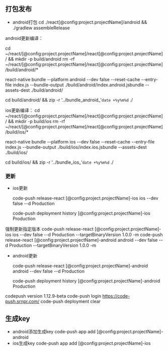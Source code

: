 ## 打包发布

* android打包 cd ./react[@config:project.projectName]/android && ./gradlew assembleRelease


android更新编译：

cd ~/react/[@config:project.projectName]/react[@config:project.projectName]/ && mkdir -p build/android
rm -rf ~/react/[@config:project.projectName]/react[@config:project.projectName]/build/android/*

react-native bundle  --platform android --dev false --reset-cache --entry-file index.js  --bundle-output ./build/android/index.android.jsbundle  --assets-dest ./build/android/

cd build/android/ && zip -r '../bundle_android_'`date +%y%m%d` ./


ios更新编译：
cd ~/react/[@config:project.projectName]/react[@config:project.projectName]/ && mkdir -p build/ios
rm -rf ~/react/[@config:project.projectName]/react[@config:project.projectName]/build/ios/*

react-native bundle  --platform ios --dev false --reset-cache --entry-file index.js  --bundle-output ./build/ios/index.ios.jsbundle  --assets-dest ./build/ios/


cd build/ios/ && zip -r '../bundle_ios_'`date +%y%m%d` ./


### 更新

* ios更新

    code-push release-react [@config:project.projectName]-ios ios --dev false --d Production

    code-push deployment history [@config:project.projectName]-ios Production

强制更新指定版本
code-push release-react [@config:project.projectName]-ios ios --dev false --d Production --targetBinaryVersion 1.0.0  -m
code-push release-react [@config:project.projectName]-android android --dev false --d Production --targetBinaryVersion 1.0.0  -m

* android更新

    code-push release-react [@config:project.projectName]-android android --dev false --d Production



    code-push deployment history [@config:project.projectName]-android Production


codepush version 1.12.9-beta
code-push login https://code-push.srnpr.com/
code-push deployment clear <appName> <deploymentName>

## 生成key
* android添加生成key
code-push app add [@config:project.projectName]-android
* ios生成key
code-push app add [@config:project.projectName]-ios

